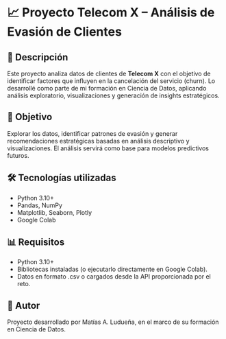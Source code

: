 # 📈 Proyecto Telecom X – Análisis de Evasión de Clientes

## 🚀 Descripción
Este proyecto analiza datos de clientes de **Telecom X** con el objetivo de identificar factores que influyen en la cancelación del servicio (churn). Lo desarrollé como parte de mi formación en Ciencia de Datos, aplicando análisis exploratorio, visualizaciones y generación de insights estratégicos.

## 🔬 Objetivo
Explorar los datos, identificar patrones de evasión y generar recomendaciones estratégicas basadas en análisis descriptivo y visualizaciones. El análisis servirá como base para modelos predictivos futuros.

## 🛠️ Tecnologías utilizadas
- Python 3.10+
- Pandas, NumPy
- Matplotlib, Seaborn, Plotly
- Google Colab

## 📊 Requisitos

- Python 3.10+
- Bibliotecas instaladas (o ejecutarlo directamente en Google Colab).
- Datos en formato .csv o cargados desde la API proporcionada por el reto.

## 👤 Autor

Proyecto desarrollado por Matías A. Ludueña, en el marco de su formación en Ciencia de Datos.

